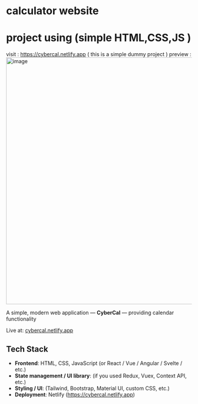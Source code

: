 # calculator website 
# project using (simple HTML,CSS,JS )  
visit : https://cybercal.netlify.app ( this is a simple dummy project  ) 
preview : 
<img width="1895" height="669" alt="image" src="https://github.com/user-attachments/assets/96946566-6f8a-4d83-a9df-430b0d2becc8" />


A simple, modern web application — **CyberCal** — providing calendar functionality


Live at: [cybercal.netlify.app](https://cybercal.netlify.app/)  


## Tech Stack

- **Frontend**: HTML, CSS, JavaScript (or React / Vue / Angular / Svelte / etc.)  
- **State management / UI library**: (if you used Redux, Vuex, Context API, etc.)  
- **Styling / UI**: (Tailwind, Bootstrap, Material UI, custom CSS, etc.)  
- **Deployment**: Netlify (https://cybercal.netlify.app)
